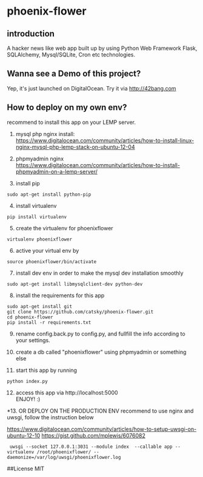 phoenix-flower
==============

## introduction
A hacker news like web app built up by using Python Web Framework Flask, SQLAlchemy, Mysql/SQLite, Cron etc technologies.

## Wanna see a Demo of this project?
Yep, it's just launched on DigitalOcean. Try it via http://42bang.com

## How to deploy on my own env?
recommend to install this app on your LEMP server.

1. mysql php nginx install:
https://www.digitalocean.com/community/articles/how-to-install-linux-nginx-mysql-php-lemp-stack-on-ubuntu-12-04

2. phpmyadmin nginx
https://www.digitalocean.com/community/articles/how-to-install-phpmyadmin-on-a-lemp-server/

3.  install pip
```
sudo apt-get install python-pip
```
4. install virtualenv
```
pip install virtualenv
```

5. create the virtualenv for phoenixflower
```
virtualenv phoenixflower
```

6. active your virtual env by
```
source phoenixflower/bin/activate
```

7. install dev env in order to make the mysql dev installation smoothly
```
sudo apt-get install libmysqlclient-dev python-dev
```
8. install the requirements for this app
```
sudo apt-get install git
git clone https://github.com/catsky/phoenix-flower.git
cd phoenix-flower
pip install -r requirements.txt
```

9. rename config.back.py  to config.py, and fullfill the info according to your settings.

10. create a db called "phoenixflower" using phpmyadmin or something else

11. start this app by running
```
python index.py
```

12. access this app via 
http://localhost:5000  
ENJOY! :)

*13. OR DEPLOY ON THE PRODUCTION ENV
recommend to use nginx and uwsgi, follow the instruction below

https://www.digitalocean.com/community/articles/how-to-setup-uwsgi-on-ubuntu-12-10
https://gist.github.com/mplewis/6076082
```
 uwsgi --socket 127.0.0.1:3031 --module index  --callable app --virtualenv /root/phoenixflower/ --daemonize=/var/log/uwsgi/phoenixflower.log
```

##License
MIT
